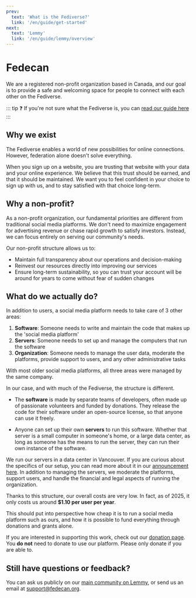 ```yaml
---
prev:
  text: 'What is the Fediverse?'
  link: '/en/guide/get-started'
next:
  text: 'Lemmy'
  link: '/en/guide/lemmy/overview'
---
```


# Fedecan

We are a registered non-profit organization based in Canada, and our goal is to provide a safe and welcoming space for people to connect with each other on the Fediverse.

::: tip ❓ If you're not sure what the Fediverse is, you can [read our guide here](/guide/getting-started)
:::

## Why we exist

The Fediverse enables a world of new possibilities for online connections. However, federation alone doesn't solve everything.

When you sign up on a website, you are trusting that website with your data and your online experience. We believe that this trust should be earned, and that it should be maintained. We want you to feel confident in your choice to sign up with us, and to stay satisfied with that choice long-term.

## Why a non-profit?

As a non-profit organization, our fundamental priorities are different from traditional social media platforms. We don't need to maximize engagement for advertising revenue or chase rapid growth to satisfy investors. Instead, we can focus entirely on serving our community's needs.

Our non-profit structure allows us to:

- Maintain full transparency about our operations and decision-making
- Reinvest our resources directly into improving our services
- Ensure long-term sustainability, so you can trust your account will be around for years to come without fear of sudden changes

## What do we actually do?

In addition to users, a social media platform needs to take care of 3 other areas:

1. **Software**: Someone needs to write and maintain the code that makes up the 'social media platform'
2. **Servers**: Someone needs to set up and manage the computers that run the software
3. **Organization**: Someone needs to manage the user data, moderate the platforms, provide support to users, and any other administrative tasks

With most older social media platforms, all three areas were managed by the same company.

In our case, and with much of the Fediverse, the structure is different.

- The **software** is made by separate teams of developers, often made up of passionate volunteers and funded by donations. They release the code for their software under an open-source license, so that anyone can use it freely.

- Anyone can set up their own **servers** to run this software. Whether that server is a small computer in someone's home, or a large data center, as long as someone has the means to run the server, they can run their own instance of the software.

We run our servers in a data center in Vancouver. If you are curious about the specifics of our setup, you can read more about it in our [announcement here](../../announcements/2025-01-18_update-finances-new-server.md). In addition to managing the servers, we moderate the platforms, support users, and handle the financial and legal aspects of running the organization.

Thanks to this structure, our overall costs are very low. In fact, as of 2025, it only costs us around **$1.10 per user per year**.

<!-- Graphic / Diagram -->

This should put into perspective how cheap it is to run a social media platform such as ours, and how it is possible to fund everything through donations and grants alone.

If you are interested in supporting this work, check out our [donation page](../../donate.md). You **do not** need to donate to use our platform. Please only donate if you are able to.

## Still have questions or feedback?

You can ask us publicly on our [main community on Lemmy](https://lemmy.ca/c/main), or send us an email at [support@fedecan.org](mailto:support@fedecan.org).